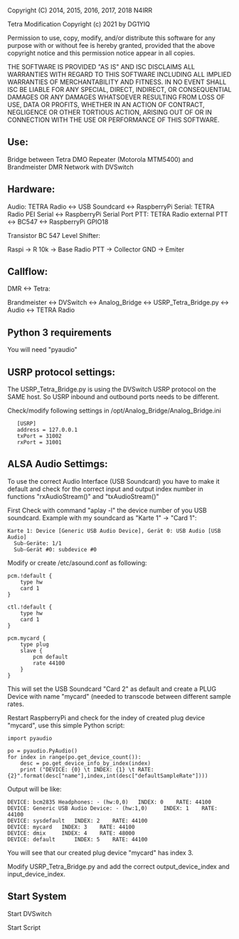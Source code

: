 Copyright (C) 2014, 2015, 2016, 2017, 2018 N4IRR

Tetra Modification Copyright (c) 2021 by DG1YIQ

Permission to use, copy, modify, and/or distribute this software for any
purpose with or without fee is hereby granted, provided that the above
copyright notice and this permission notice appear in all copies.

THE SOFTWARE IS PROVIDED "AS IS" AND ISC DISCLAIMS ALL WARRANTIES WITH
REGARD TO THIS SOFTWARE INCLUDING ALL IMPLIED WARRANTIES OF MERCHANTABILITY
AND FITNESS.  IN NO EVENT SHALL ISC BE LIABLE FOR ANY SPECIAL, DIRECT,
INDIRECT, OR CONSEQUENTIAL DAMAGES OR ANY DAMAGES WHATSOEVER RESULTING FROM
LOSS OF USE, DATA OR PROFITS, WHETHER IN AN ACTION OF CONTRACT, NEGLIGENCE
OR OTHER TORTIOUS ACTION, ARISING OUT OF OR IN CONNECTION WITH THE USE OR
PERFORMANCE OF THIS SOFTWARE.

## Use:

Bridge between Tetra DMO Repeater (Motorola MTM5400) and Brandmeister DMR Network with DVSwitch

## Hardware:

Audio:    TETRA Radio <-> USB Soundcard <-> RaspberryPi
Serial:   TETRA Radio PEI Serial <-> RaspberryPi Serial Port
PTT:      TETRA Radio external PTT <-> BC547 <-> RaspberryPi GPIO18

Transistor BC 547 Level Shifter:

Raspi -> R 10k -> Base
Radio PTT -> Collector
GND -> Emiter

## Callflow:

DMR <-> Tetra:

Brandmeister <-> DVSwitch <-> Analog_Bridge <-> USRP_Tetra_Bridge.py <-> Audio <-> TETRA Radio

## Python 3 requirements

You will need "pyaudio"

## USRP protocol settings:

The USRP_Tetra_Bridge.py is using the DVSwitch USRP protocol on the SAME host. So USRP inbound
and outbound ports needs to be different.

Check/modify following settings in /opt/Analog_Bridge/Analog_Bridge.ini

```
   [USRP]
   address = 127.0.0.1
   txPort = 31002
   rxPort = 31001
```

## ALSA Audio Settimgs:

To use the correct Audio Interface (USB Soundcard) you have to make it default and check
for the correct input and output index number in functions "rxAudioStream()" and "txAudioStream()"
 
First Check with command "aplay -l" the device number of you USB soundcard. Example with my
soundcard as "Karte 1" -> "Card 1":

```
Karte 1: Device [Generic USB Audio Device], Gerät 0: USB Audio [USB Audio]
  Sub-Geräte: 1/1
  Sub-Gerät #0: subdevice #0
```

Modify or create /etc/asound.conf as following:

```
pcm.!default {
    type hw
    card 1
}

ctl.!default {
    type hw           
    card 1
}

pcm.mycard {
    type plug
    slave { 
        pcm default 
        rate 44100
    }
}
```

This will set the USB Soundcard "Card 2" as default and create a PLUG Device with name "mycard"
(needed to transcode between different sample rates.

Restart RaspberryPi and check for the indey of created plug device "mycard", use this simple
Python script:

```
import pyaudio

po = pyaudio.PyAudio()
for index in range(po.get_device_count()): 
    desc = po.get_device_info_by_index(index)
    print ("DEVICE: {0} \t INDEX: {1} \t RATE: {2}".format(desc["name"],index,int(desc["defaultSampleRate"])))
```

Output will be like:

```
DEVICE: bcm2835 Headphones: - (hw:0,0) 	 INDEX: 0 	 RATE: 44100
DEVICE: Generic USB Audio Device: - (hw:1,0) 	 INDEX: 1 	 RATE: 44100
DEVICE: sysdefault 	 INDEX: 2 	 RATE: 44100
DEVICE: mycard 	 INDEX: 3 	 RATE: 44100
DEVICE: dmix 	 INDEX: 4 	 RATE: 48000
DEVICE: default 	 INDEX: 5 	 RATE: 44100
```

You will see that our created plug device "mycard" has index 3.

Modify USRP_Tetra_Bridge.py and add the correct output_device_index and input_device_index.

## Start System

Start DVSwitch

Start Script



